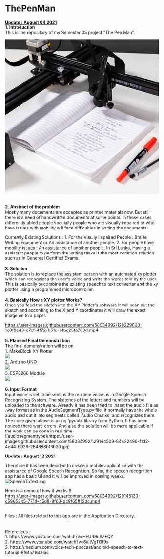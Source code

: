 # ThePenMan
<ins><b>Update : August 04 2021</b></ins><br>
<b> 1. Introduction</b> <br>
   This is the repository of my Semester 05 project "The Pen Man". 
   <p align="center">
   <img src="https://github.com/soujanyalohanathen/ThePenMan/blob/main/Imgs/plotter%20writing.jpg" width="auto">
   </p>
   <br>
<b> 2. Abstract of the problem </b> <br>
   Mostly many documents are accepted as printed materials now. But still there is a need of handwritten documents at some points. In these cases differently abled people specially people who are visually impaired or who have issues with mobility will face difficulties in writing the documents.
   
   Currently Existing Solutions : 
         1. For the Visully impaired People : Braille Writing Equipment or An assistance of another people.
         2. For people have mobility issues : An assistance of another people.
   In Sri Lanka, Having a assistant people to perform the writing tasks is the most common solution such as in Genereal Certified Exams. 
   <br>
   <br>
<b> 3. Solution</b> <br>
   The solution is to replace the assistant person with an automated xy plotter which can recognizes the user's voice and write the words told by the user.
   This is basically to combine the existing speech to text converter and the xy plotter using a programmed microcontroller.
   <br>
   <br>
<b> 4. Basically How a XY plotter Works? </b> <br>
    Once you feed the sketch into the XY Plotter's software It will scan out the sketch and according to the X and Y coordinates it will draw the exact image on to a paper.
    

https://user-images.githubusercontent.com/58034992/128229800-1e0f9ed3-e7cf-4f72-b51d-bfbc25fa789d.mp4
   <br>
   <br>
<b> 5. Planned Final Demonstration </b><br>
   The final demonstration will be on,<br>
      1. MakeBlock XY Plotter<br>
      <img src= "https://user-images.githubusercontent.com/58034992/128227932-94d287c1-3b14-4a62-872f-641c2f23bcd8.jpg" width="350">
      <br>
      2. Arduino UNO <br>
      <img src= "https://user-images.githubusercontent.com/58034992/128227993-021dda2f-d6cd-4598-bfc0-c87ddfbfccac.png" width="350">
      <br>
      3. ESP8266 Module <br>
      <img src= "https://user-images.githubusercontent.com/58034992/128228070-4cf643de-2d89-43e5-a1d3-f611c8d91df2.jpg" width ="350">
<br>
<br>
 <b> 6. Input Format </b><br>
   Input voice is set to be sent as the realtime voice as in Google Speech Recognizing System. 
   The sketches of the letters and numbers will be uploaded to the software.
   Already it has been tried to insert the audio file as .wav format as in the AudioSegmentType.py file. 
   It normally have the whole audio and cut it into segments called 'Audio Chunks' and recognizes them.
   The code given above is using 'pydub' library from Python.
   It has been noticed there were errors. And also this solution will be more applicable if the work can be done in real time.<br>![audiosegmenttype](https://user-           images.githubusercontent.com/58034992/129144509-84422496-f1d3-4e44-b928-284888b13b30.jpg) <br>


<ins><b>Update : August 12 2021</b></ins><br>
      
   Therefore it has been decided to create a mobile application with the assistance of Google Speech Recognition. 
   So far, the speech recognition app has a basic UI and it will be improved in coming weeks.<br>
   ![SpeechToTextImg](https://user-images.githubusercontent.com/58034992/129144927-e58a0d93-9946-405a-ae19-4e8aca7401f2.jpg) <br>
   
   Here is a demo of how it works !! <br>
   https://user-images.githubusercontent.com/58034992/129145133-c5965345-771d-45d8-8f63-dc8f65ff12dc.mp4 <br>

   <br>
   Files : All files related to this app are in the Application Directory. <br>
   <br>
   <br>
   References : <br>
   1. https://www.youtube.com/watch?v=HFUR9uSZFQY  <br>
   2. https://www.youtube.com/watch?v=6altVgTOf9s  <br>
   3. https://medium.com/voice-tech-podcast/android-speech-to-text-tutorial-8f6fa71606ac <br>
   
   
   
   
 
